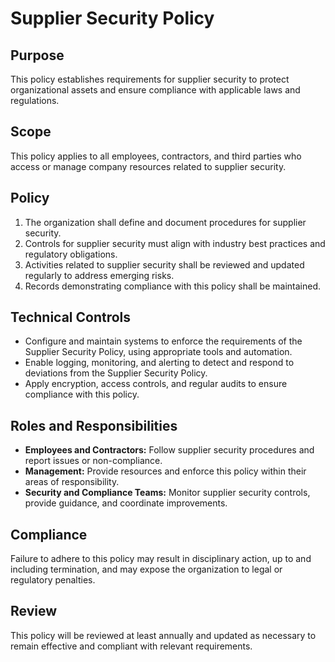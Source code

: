 # Supplier Security Policy

## Purpose
This policy establishes requirements for supplier security to protect organizational assets and ensure compliance with applicable laws and regulations.

## Scope
This policy applies to all employees, contractors, and third parties who access or manage company resources related to supplier security.

## Policy
1. The organization shall define and document procedures for supplier security.
2. Controls for supplier security must align with industry best practices and regulatory obligations.
3. Activities related to supplier security shall be reviewed and updated regularly to address emerging risks.
4. Records demonstrating compliance with this policy shall be maintained.

## Technical Controls
- Configure and maintain systems to enforce the requirements of the Supplier Security Policy, using appropriate tools and automation.
- Enable logging, monitoring, and alerting to detect and respond to deviations from the Supplier Security Policy.
- Apply encryption, access controls, and regular audits to ensure compliance with this policy.

## Roles and Responsibilities
- **Employees and Contractors:** Follow supplier security procedures and report issues or non-compliance.
- **Management:** Provide resources and enforce this policy within their areas of responsibility.
- **Security and Compliance Teams:** Monitor supplier security controls, provide guidance, and coordinate improvements.

## Compliance
Failure to adhere to this policy may result in disciplinary action, up to and including termination, and may expose the organization to legal or regulatory penalties.

## Review
This policy will be reviewed at least annually and updated as necessary to remain effective and compliant with relevant requirements.
